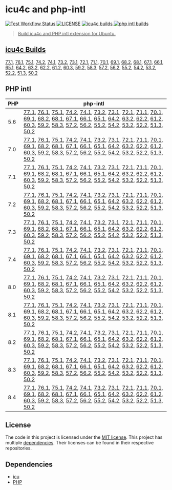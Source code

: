 # icu4c and php-intl

<a href="https://github.com/shivammathur/icu-intl" title="Test Workflow Status"><img alt="Test Workflow Status" src="https://github.com/shivammathur/icu-intl/workflows/Test%20workflow/badge.svg"></a>
<a href="https://github.com/shivammathur/icu-intl/blob/main/LICENSE" title="license"><img alt="LICENSE" src="https://img.shields.io/badge/license-MIT-428f7e.svg"></a>
<a href="https://github.com/shivammathur/icu-intl/#icu4c-builds" title="icu4c builds"><img alt="icu4c builds" src="https://img.shields.io/badge/icu-77.1%20to%2050.2-555555.svg?logo=unicode&logoColor=white&labelColor=de0029">
<a href="https://github.com/shivammathur/icu-intl/#php-intl" title="php intl builds"><img alt="php intl builds" src="https://img.shields.io/badge/php-5.6%20to%208.4-555555.svg?logo=php&logoColor=white&labelColor=777bb3">

> Build icu4c and PHP intl extension for Ubuntu.

## icu4c Builds
[77.1](https://github.com/shivammathur/icu-intl/releases/download/icu4c/icu4c-77.1.tar.zst), [76.1](https://github.com/shivammathur/icu-intl/releases/download/icu4c/icu4c-76.1.tar.zst), [75.1](https://github.com/shivammathur/icu-intl/releases/download/icu4c/icu4c-75.1.tar.zst), [74.2](https://github.com/shivammathur/icu-intl/releases/download/icu4c/icu4c-74.2.tar.zst), [74.1](https://github.com/shivammathur/icu-intl/releases/download/icu4c/icu4c-74.1.tar.zst), [73.2](https://github.com/shivammathur/icu-intl/releases/download/icu4c/icu4c-73.2.tar.zst), [73.1](https://github.com/shivammathur/icu-intl/releases/download/icu4c/icu4c-73.1.tar.zst), [72.1](https://github.com/shivammathur/icu-intl/releases/download/icu4c/icu4c-72.1.tar.zst), [71.1](https://github.com/shivammathur/icu-intl/releases/download/icu4c/icu4c-71.1.tar.zst), [70.1](https://github.com/shivammathur/icu-intl/releases/download/icu4c/icu4c-70.1.tar.zst), [69.1](https://github.com/shivammathur/icu-intl/releases/download/icu4c/icu4c-69.1.tar.zst), [68.2](https://github.com/shivammathur/icu-intl/releases/download/icu4c/icu4c-68.2.tar.zst), [68.1](https://github.com/shivammathur/icu-intl/releases/download/icu4c/icu4c-68.1.tar.zst), [67.1](https://github.com/shivammathur/icu-intl/releases/download/icu4c/icu4c-67.1.tar.zst), [66.1](https://github.com/shivammathur/icu-intl/releases/download/icu4c/icu4c-66.1.tar.zst), [65.1](https://github.com/shivammathur/icu-intl/releases/download/icu4c/icu4c-65.1.tar.zst), [64.2](https://github.com/shivammathur/icu-intl/releases/download/icu4c/icu4c-64.2.tar.zst), [63.2](https://github.com/shivammathur/icu-intl/releases/download/icu4c/icu4c-63.2.tar.zst), [62.2](https://github.com/shivammathur/icu-intl/releases/download/icu4c/icu4c-62.2.tar.zst), [61.2](https://github.com/shivammathur/icu-intl/releases/download/icu4c/icu4c-61.2.tar.zst), [60.3](https://github.com/shivammathur/icu-intl/releases/download/icu4c/icu4c-60.3.tar.zst), [59.2](https://github.com/shivammathur/icu-intl/releases/download/icu4c/icu4c-59.2.tar.zst), [58.3](https://github.com/shivammathur/icu-intl/releases/download/icu4c/icu4c-58.3.tar.zst), [57.2](https://github.com/shivammathur/icu-intl/releases/download/icu4c/icu4c-57.2.tar.zst), [56.2](https://github.com/shivammathur/icu-intl/releases/download/icu4c/icu4c-56.2.tar.zst), [55.2](https://github.com/shivammathur/icu-intl/releases/download/icu4c/icu4c-55.2.tar.zst), [54.2](https://github.com/shivammathur/icu-intl/releases/download/icu4c/icu4c-54.2.tar.zst), [53.2](https://github.com/shivammathur/icu-intl/releases/download/icu4c/icu4c-53.2.tar.zst), [52.2](https://github.com/shivammathur/icu-intl/releases/download/icu4c/icu4c-52.2.tar.zst), [51.3](https://github.com/shivammathur/icu-intl/releases/download/icu4c/icu4c-51.3.tar.zst), [50.2](https://github.com/shivammathur/icu-intl/releases/download/icu4c/icu4c-50.2.tar.zst)

## PHP intl
| PHP | php-intl |
|--- |--- |
|5.6 |[77.1](https://github.com/shivammathur/icu-intl/releases/download/intl/php5.6-intl-77.1.so), [76.1](https://github.com/shivammathur/icu-intl/releases/download/intl/php5.6-intl-76.1.so), [75.1](https://github.com/shivammathur/icu-intl/releases/download/intl/php5.6-intl-75.1.so), [74.2](https://github.com/shivammathur/icu-intl/releases/download/intl/php5.6-intl-74.2.so), [74.1](https://github.com/shivammathur/icu-intl/releases/download/intl/php5.6-intl-74.1.so), [73.2](https://github.com/shivammathur/icu-intl/releases/download/intl/php5.6-intl-73.2.so), [73.1](https://github.com/shivammathur/icu-intl/releases/download/intl/php5.6-intl-73.1.so), [72.1](https://github.com/shivammathur/icu-intl/releases/download/intl/php5.6-intl-72.1.so), [71.1](https://github.com/shivammathur/icu-intl/releases/download/intl/php5.6-intl-71.1.so), [70.1](https://github.com/shivammathur/icu-intl/releases/download/intl/php5.6-intl-70.1.so), [69.1](https://github.com/shivammathur/icu-intl/releases/download/intl/php5.6-intl-69.1.so), [68.2](https://github.com/shivammathur/icu-intl/releases/download/intl/php5.6-intl-68.2.so), [68.1](https://github.com/shivammathur/icu-intl/releases/download/intl/php5.6-intl-68.1.so), [67.1](https://github.com/shivammathur/icu-intl/releases/download/intl/php5.6-intl-67.1.so), [66.1](https://github.com/shivammathur/icu-intl/releases/download/intl/php5.6-intl-66.1.so), [65.1](https://github.com/shivammathur/icu-intl/releases/download/intl/php5.6-intl-65.1.so), [64.2](https://github.com/shivammathur/icu-intl/releases/download/intl/php5.6-intl-64.2.so), [63.2](https://github.com/shivammathur/icu-intl/releases/download/intl/php5.6-intl-63.2.so), [62.2](https://github.com/shivammathur/icu-intl/releases/download/intl/php5.6-intl-62.2.so), [61.2](https://github.com/shivammathur/icu-intl/releases/download/intl/php5.6-intl-61.2.so), [60.3](https://github.com/shivammathur/icu-intl/releases/download/intl/php5.6-intl-60.3.so), [59.2](https://github.com/shivammathur/icu-intl/releases/download/intl/php5.6-intl-59.2.so), [58.3](https://github.com/shivammathur/icu-intl/releases/download/intl/php5.6-intl-58.3.so), [57.2](https://github.com/shivammathur/icu-intl/releases/download/intl/php5.6-intl-57.2.so), [56.2](https://github.com/shivammathur/icu-intl/releases/download/intl/php5.6-intl-56.2.so), [55.2](https://github.com/shivammathur/icu-intl/releases/download/intl/php5.6-intl-55.2.so), [54.2](https://github.com/shivammathur/icu-intl/releases/download/intl/php5.6-intl-54.2.so), [53.2](https://github.com/shivammathur/icu-intl/releases/download/intl/php5.6-intl-53.2.so), [52.2](https://github.com/shivammathur/icu-intl/releases/download/intl/php5.6-intl-52.2.so), [51.3](https://github.com/shivammathur/icu-intl/releases/download/intl/php5.6-intl-51.3.so), [50.2](https://github.com/shivammathur/icu-intl/releases/download/intl/php5.6-intl-50.2.so) |
|7.0 |[77.1](https://github.com/shivammathur/icu-intl/releases/download/intl/php7.0-intl-77.1.so), [76.1](https://github.com/shivammathur/icu-intl/releases/download/intl/php7.0-intl-76.1.so), [75.1](https://github.com/shivammathur/icu-intl/releases/download/intl/php7.0-intl-75.1.so), [74.2](https://github.com/shivammathur/icu-intl/releases/download/intl/php7.0-intl-74.2.so), [74.1](https://github.com/shivammathur/icu-intl/releases/download/intl/php7.0-intl-74.1.so), [73.2](https://github.com/shivammathur/icu-intl/releases/download/intl/php7.0-intl-73.2.so), [73.1](https://github.com/shivammathur/icu-intl/releases/download/intl/php7.0-intl-73.1.so), [72.1](https://github.com/shivammathur/icu-intl/releases/download/intl/php7.0-intl-72.1.so), [71.1](https://github.com/shivammathur/icu-intl/releases/download/intl/php7.0-intl-71.1.so), [70.1](https://github.com/shivammathur/icu-intl/releases/download/intl/php7.0-intl-70.1.so), [69.1](https://github.com/shivammathur/icu-intl/releases/download/intl/php7.0-intl-69.1.so), [68.2](https://github.com/shivammathur/icu-intl/releases/download/intl/php7.0-intl-68.2.so), [68.1](https://github.com/shivammathur/icu-intl/releases/download/intl/php7.0-intl-68.1.so), [67.1](https://github.com/shivammathur/icu-intl/releases/download/intl/php7.0-intl-67.1.so), [66.1](https://github.com/shivammathur/icu-intl/releases/download/intl/php7.0-intl-66.1.so), [65.1](https://github.com/shivammathur/icu-intl/releases/download/intl/php7.0-intl-65.1.so), [64.2](https://github.com/shivammathur/icu-intl/releases/download/intl/php7.0-intl-64.2.so), [63.2](https://github.com/shivammathur/icu-intl/releases/download/intl/php7.0-intl-63.2.so), [62.2](https://github.com/shivammathur/icu-intl/releases/download/intl/php7.0-intl-62.2.so), [61.2](https://github.com/shivammathur/icu-intl/releases/download/intl/php7.0-intl-61.2.so), [60.3](https://github.com/shivammathur/icu-intl/releases/download/intl/php7.0-intl-60.3.so), [59.2](https://github.com/shivammathur/icu-intl/releases/download/intl/php7.0-intl-59.2.so), [58.3](https://github.com/shivammathur/icu-intl/releases/download/intl/php7.0-intl-58.3.so), [57.2](https://github.com/shivammathur/icu-intl/releases/download/intl/php7.0-intl-57.2.so), [56.2](https://github.com/shivammathur/icu-intl/releases/download/intl/php7.0-intl-56.2.so), [55.2](https://github.com/shivammathur/icu-intl/releases/download/intl/php7.0-intl-55.2.so), [54.2](https://github.com/shivammathur/icu-intl/releases/download/intl/php7.0-intl-54.2.so), [53.2](https://github.com/shivammathur/icu-intl/releases/download/intl/php7.0-intl-53.2.so), [52.2](https://github.com/shivammathur/icu-intl/releases/download/intl/php7.0-intl-52.2.so), [51.3](https://github.com/shivammathur/icu-intl/releases/download/intl/php7.0-intl-51.3.so), [50.2](https://github.com/shivammathur/icu-intl/releases/download/intl/php7.0-intl-50.2.so) |
|7.1 |[77.1](https://github.com/shivammathur/icu-intl/releases/download/intl/php7.1-intl-77.1.so), [76.1](https://github.com/shivammathur/icu-intl/releases/download/intl/php7.1-intl-76.1.so), [75.1](https://github.com/shivammathur/icu-intl/releases/download/intl/php7.1-intl-75.1.so), [74.2](https://github.com/shivammathur/icu-intl/releases/download/intl/php7.1-intl-74.2.so), [74.1](https://github.com/shivammathur/icu-intl/releases/download/intl/php7.1-intl-74.1.so), [73.2](https://github.com/shivammathur/icu-intl/releases/download/intl/php7.1-intl-73.2.so), [73.1](https://github.com/shivammathur/icu-intl/releases/download/intl/php7.1-intl-73.1.so), [72.1](https://github.com/shivammathur/icu-intl/releases/download/intl/php7.1-intl-72.1.so), [71.1](https://github.com/shivammathur/icu-intl/releases/download/intl/php7.1-intl-71.1.so), [70.1](https://github.com/shivammathur/icu-intl/releases/download/intl/php7.1-intl-70.1.so), [69.1](https://github.com/shivammathur/icu-intl/releases/download/intl/php7.1-intl-69.1.so), [68.2](https://github.com/shivammathur/icu-intl/releases/download/intl/php7.1-intl-68.2.so), [68.1](https://github.com/shivammathur/icu-intl/releases/download/intl/php7.1-intl-68.1.so), [67.1](https://github.com/shivammathur/icu-intl/releases/download/intl/php7.1-intl-67.1.so), [66.1](https://github.com/shivammathur/icu-intl/releases/download/intl/php7.1-intl-66.1.so), [65.1](https://github.com/shivammathur/icu-intl/releases/download/intl/php7.1-intl-65.1.so), [64.2](https://github.com/shivammathur/icu-intl/releases/download/intl/php7.1-intl-64.2.so), [63.2](https://github.com/shivammathur/icu-intl/releases/download/intl/php7.1-intl-63.2.so), [62.2](https://github.com/shivammathur/icu-intl/releases/download/intl/php7.1-intl-62.2.so), [61.2](https://github.com/shivammathur/icu-intl/releases/download/intl/php7.1-intl-61.2.so), [60.3](https://github.com/shivammathur/icu-intl/releases/download/intl/php7.1-intl-60.3.so), [59.2](https://github.com/shivammathur/icu-intl/releases/download/intl/php7.1-intl-59.2.so), [58.3](https://github.com/shivammathur/icu-intl/releases/download/intl/php7.1-intl-58.3.so), [57.2](https://github.com/shivammathur/icu-intl/releases/download/intl/php7.1-intl-57.2.so), [56.2](https://github.com/shivammathur/icu-intl/releases/download/intl/php7.1-intl-56.2.so), [55.2](https://github.com/shivammathur/icu-intl/releases/download/intl/php7.1-intl-55.2.so), [54.2](https://github.com/shivammathur/icu-intl/releases/download/intl/php7.1-intl-54.2.so), [53.2](https://github.com/shivammathur/icu-intl/releases/download/intl/php7.1-intl-53.2.so), [52.2](https://github.com/shivammathur/icu-intl/releases/download/intl/php7.1-intl-52.2.so), [51.3](https://github.com/shivammathur/icu-intl/releases/download/intl/php7.1-intl-51.3.so), [50.2](https://github.com/shivammathur/icu-intl/releases/download/intl/php7.1-intl-50.2.so) |
|7.2 |[77.1](https://github.com/shivammathur/icu-intl/releases/download/intl/php7.2-intl-77.1.so), [76.1](https://github.com/shivammathur/icu-intl/releases/download/intl/php7.2-intl-76.1.so), [75.1](https://github.com/shivammathur/icu-intl/releases/download/intl/php7.2-intl-75.1.so), [74.2](https://github.com/shivammathur/icu-intl/releases/download/intl/php7.2-intl-74.2.so), [74.1](https://github.com/shivammathur/icu-intl/releases/download/intl/php7.2-intl-74.1.so), [73.2](https://github.com/shivammathur/icu-intl/releases/download/intl/php7.2-intl-73.2.so), [73.1](https://github.com/shivammathur/icu-intl/releases/download/intl/php7.2-intl-73.1.so), [72.1](https://github.com/shivammathur/icu-intl/releases/download/intl/php7.2-intl-72.1.so), [71.1](https://github.com/shivammathur/icu-intl/releases/download/intl/php7.2-intl-71.1.so), [70.1](https://github.com/shivammathur/icu-intl/releases/download/intl/php7.2-intl-70.1.so), [69.1](https://github.com/shivammathur/icu-intl/releases/download/intl/php7.2-intl-69.1.so), [68.2](https://github.com/shivammathur/icu-intl/releases/download/intl/php7.2-intl-68.2.so), [68.1](https://github.com/shivammathur/icu-intl/releases/download/intl/php7.2-intl-68.1.so), [67.1](https://github.com/shivammathur/icu-intl/releases/download/intl/php7.2-intl-67.1.so), [66.1](https://github.com/shivammathur/icu-intl/releases/download/intl/php7.2-intl-66.1.so), [65.1](https://github.com/shivammathur/icu-intl/releases/download/intl/php7.2-intl-65.1.so), [64.2](https://github.com/shivammathur/icu-intl/releases/download/intl/php7.2-intl-64.2.so), [63.2](https://github.com/shivammathur/icu-intl/releases/download/intl/php7.2-intl-63.2.so), [62.2](https://github.com/shivammathur/icu-intl/releases/download/intl/php7.2-intl-62.2.so), [61.2](https://github.com/shivammathur/icu-intl/releases/download/intl/php7.2-intl-61.2.so), [60.3](https://github.com/shivammathur/icu-intl/releases/download/intl/php7.2-intl-60.3.so), [59.2](https://github.com/shivammathur/icu-intl/releases/download/intl/php7.2-intl-59.2.so), [58.3](https://github.com/shivammathur/icu-intl/releases/download/intl/php7.2-intl-58.3.so), [57.2](https://github.com/shivammathur/icu-intl/releases/download/intl/php7.2-intl-57.2.so), [56.2](https://github.com/shivammathur/icu-intl/releases/download/intl/php7.2-intl-56.2.so), [55.2](https://github.com/shivammathur/icu-intl/releases/download/intl/php7.2-intl-55.2.so), [54.2](https://github.com/shivammathur/icu-intl/releases/download/intl/php7.2-intl-54.2.so), [53.2](https://github.com/shivammathur/icu-intl/releases/download/intl/php7.2-intl-53.2.so), [52.2](https://github.com/shivammathur/icu-intl/releases/download/intl/php7.2-intl-52.2.so), [51.3](https://github.com/shivammathur/icu-intl/releases/download/intl/php7.2-intl-51.3.so), [50.2](https://github.com/shivammathur/icu-intl/releases/download/intl/php7.2-intl-50.2.so) |
|7.3 |[77.1](https://github.com/shivammathur/icu-intl/releases/download/intl/php7.3-intl-77.1.so), [76.1](https://github.com/shivammathur/icu-intl/releases/download/intl/php7.3-intl-76.1.so), [75.1](https://github.com/shivammathur/icu-intl/releases/download/intl/php7.3-intl-75.1.so), [74.2](https://github.com/shivammathur/icu-intl/releases/download/intl/php7.3-intl-74.2.so), [74.1](https://github.com/shivammathur/icu-intl/releases/download/intl/php7.3-intl-74.1.so), [73.2](https://github.com/shivammathur/icu-intl/releases/download/intl/php7.3-intl-73.1.so), [73.1](https://github.com/shivammathur/icu-intl/releases/download/intl/php7.3-intl-73.2.so), [72.1](https://github.com/shivammathur/icu-intl/releases/download/intl/php7.3-intl-72.1.so), [71.1](https://github.com/shivammathur/icu-intl/releases/download/intl/php7.3-intl-71.1.so), [70.1](https://github.com/shivammathur/icu-intl/releases/download/intl/php7.3-intl-70.1.so), [69.1](https://github.com/shivammathur/icu-intl/releases/download/intl/php7.3-intl-69.1.so), [68.2](https://github.com/shivammathur/icu-intl/releases/download/intl/php7.3-intl-68.2.so), [68.1](https://github.com/shivammathur/icu-intl/releases/download/intl/php7.3-intl-68.1.so), [67.1](https://github.com/shivammathur/icu-intl/releases/download/intl/php7.3-intl-67.1.so), [66.1](https://github.com/shivammathur/icu-intl/releases/download/intl/php7.3-intl-66.1.so), [65.1](https://github.com/shivammathur/icu-intl/releases/download/intl/php7.3-intl-65.1.so), [64.2](https://github.com/shivammathur/icu-intl/releases/download/intl/php7.3-intl-64.2.so), [63.2](https://github.com/shivammathur/icu-intl/releases/download/intl/php7.3-intl-63.2.so), [62.2](https://github.com/shivammathur/icu-intl/releases/download/intl/php7.3-intl-62.2.so), [61.2](https://github.com/shivammathur/icu-intl/releases/download/intl/php7.3-intl-61.2.so), [60.3](https://github.com/shivammathur/icu-intl/releases/download/intl/php7.3-intl-60.3.so), [59.2](https://github.com/shivammathur/icu-intl/releases/download/intl/php7.3-intl-59.2.so), [58.3](https://github.com/shivammathur/icu-intl/releases/download/intl/php7.3-intl-58.3.so), [57.2](https://github.com/shivammathur/icu-intl/releases/download/intl/php7.3-intl-57.2.so), [56.2](https://github.com/shivammathur/icu-intl/releases/download/intl/php7.3-intl-56.2.so), [55.2](https://github.com/shivammathur/icu-intl/releases/download/intl/php7.3-intl-55.2.so), [54.2](https://github.com/shivammathur/icu-intl/releases/download/intl/php7.3-intl-54.2.so), [53.2](https://github.com/shivammathur/icu-intl/releases/download/intl/php7.3-intl-53.2.so), [52.2](https://github.com/shivammathur/icu-intl/releases/download/intl/php7.3-intl-52.2.so), [51.3](https://github.com/shivammathur/icu-intl/releases/download/intl/php7.3-intl-51.3.so), [50.2](https://github.com/shivammathur/icu-intl/releases/download/intl/php7.3-intl-50.2.so) |
|7.4 |[77.1](https://github.com/shivammathur/icu-intl/releases/download/intl/php7.4-intl-77.1.so), [76.1](https://github.com/shivammathur/icu-intl/releases/download/intl/php7.4-intl-76.1.so), [75.1](https://github.com/shivammathur/icu-intl/releases/download/intl/php7.4-intl-75.1.so), [74.2](https://github.com/shivammathur/icu-intl/releases/download/intl/php7.4-intl-74.2.so), [74.1](https://github.com/shivammathur/icu-intl/releases/download/intl/php7.4-intl-74.1.so), [73.2](https://github.com/shivammathur/icu-intl/releases/download/intl/php7.4-intl-73.1.so), [73.1](https://github.com/shivammathur/icu-intl/releases/download/intl/php7.4-intl-73.2.so), [72.1](https://github.com/shivammathur/icu-intl/releases/download/intl/php7.4-intl-72.1.so), [71.1](https://github.com/shivammathur/icu-intl/releases/download/intl/php7.4-intl-71.1.so), [70.1](https://github.com/shivammathur/icu-intl/releases/download/intl/php7.4-intl-70.1.so), [69.1](https://github.com/shivammathur/icu-intl/releases/download/intl/php7.4-intl-69.1.so), [68.2](https://github.com/shivammathur/icu-intl/releases/download/intl/php7.4-intl-68.2.so), [68.1](https://github.com/shivammathur/icu-intl/releases/download/intl/php7.4-intl-68.1.so), [67.1](https://github.com/shivammathur/icu-intl/releases/download/intl/php7.4-intl-67.1.so), [66.1](https://github.com/shivammathur/icu-intl/releases/download/intl/php7.4-intl-66.1.so), [65.1](https://github.com/shivammathur/icu-intl/releases/download/intl/php7.4-intl-65.1.so), [64.2](https://github.com/shivammathur/icu-intl/releases/download/intl/php7.4-intl-64.2.so), [63.2](https://github.com/shivammathur/icu-intl/releases/download/intl/php7.4-intl-63.2.so), [62.2](https://github.com/shivammathur/icu-intl/releases/download/intl/php7.4-intl-62.2.so), [61.2](https://github.com/shivammathur/icu-intl/releases/download/intl/php7.4-intl-61.2.so), [60.3](https://github.com/shivammathur/icu-intl/releases/download/intl/php7.4-intl-60.3.so), [59.2](https://github.com/shivammathur/icu-intl/releases/download/intl/php7.4-intl-59.2.so), [58.3](https://github.com/shivammathur/icu-intl/releases/download/intl/php7.4-intl-58.3.so), [57.2](https://github.com/shivammathur/icu-intl/releases/download/intl/php7.4-intl-57.2.so), [56.2](https://github.com/shivammathur/icu-intl/releases/download/intl/php7.4-intl-56.2.so), [55.2](https://github.com/shivammathur/icu-intl/releases/download/intl/php7.4-intl-55.2.so), [54.2](https://github.com/shivammathur/icu-intl/releases/download/intl/php7.4-intl-54.2.so), [53.2](https://github.com/shivammathur/icu-intl/releases/download/intl/php7.4-intl-53.2.so), [52.2](https://github.com/shivammathur/icu-intl/releases/download/intl/php7.4-intl-52.2.so), [51.3](https://github.com/shivammathur/icu-intl/releases/download/intl/php7.4-intl-51.3.so), [50.2](https://github.com/shivammathur/icu-intl/releases/download/intl/php7.4-intl-50.2.so) |
|8.0 |[77.1](https://github.com/shivammathur/icu-intl/releases/download/intl/php8.0-intl-77.1.so), [76.1](https://github.com/shivammathur/icu-intl/releases/download/intl/php8.0-intl-76.1.so), [75.1](https://github.com/shivammathur/icu-intl/releases/download/intl/php8.0-intl-75.1.so), [74.2](https://github.com/shivammathur/icu-intl/releases/download/intl/php8.0-intl-74.2.so), [74.1](https://github.com/shivammathur/icu-intl/releases/download/intl/php8.0-intl-74.1.so), [73.2](https://github.com/shivammathur/icu-intl/releases/download/intl/php8.0-intl-73.1.so), [73.1](https://github.com/shivammathur/icu-intl/releases/download/intl/php8.0-intl-73.2.so), [72.1](https://github.com/shivammathur/icu-intl/releases/download/intl/php8.0-intl-72.1.so), [71.1](https://github.com/shivammathur/icu-intl/releases/download/intl/php8.0-intl-71.1.so), [70.1](https://github.com/shivammathur/icu-intl/releases/download/intl/php8.0-intl-70.1.so), [69.1](https://github.com/shivammathur/icu-intl/releases/download/intl/php8.0-intl-69.1.so), [68.2](https://github.com/shivammathur/icu-intl/releases/download/intl/php8.0-intl-68.2.so), [68.1](https://github.com/shivammathur/icu-intl/releases/download/intl/php8.0-intl-68.1.so), [67.1](https://github.com/shivammathur/icu-intl/releases/download/intl/php8.0-intl-67.1.so), [66.1](https://github.com/shivammathur/icu-intl/releases/download/intl/php8.0-intl-66.1.so), [65.1](https://github.com/shivammathur/icu-intl/releases/download/intl/php8.0-intl-65.1.so), [64.2](https://github.com/shivammathur/icu-intl/releases/download/intl/php8.0-intl-64.2.so), [63.2](https://github.com/shivammathur/icu-intl/releases/download/intl/php8.0-intl-63.2.so), [62.2](https://github.com/shivammathur/icu-intl/releases/download/intl/php8.0-intl-62.2.so), [61.2](https://github.com/shivammathur/icu-intl/releases/download/intl/php8.0-intl-61.2.so), [60.3](https://github.com/shivammathur/icu-intl/releases/download/intl/php8.0-intl-60.3.so), [59.2](https://github.com/shivammathur/icu-intl/releases/download/intl/php8.0-intl-59.2.so), [58.3](https://github.com/shivammathur/icu-intl/releases/download/intl/php8.0-intl-58.3.so), [57.2](https://github.com/shivammathur/icu-intl/releases/download/intl/php8.0-intl-57.2.so), [56.2](https://github.com/shivammathur/icu-intl/releases/download/intl/php8.0-intl-56.2.so), [55.2](https://github.com/shivammathur/icu-intl/releases/download/intl/php8.0-intl-55.2.so), [54.2](https://github.com/shivammathur/icu-intl/releases/download/intl/php8.0-intl-54.2.so), [53.2](https://github.com/shivammathur/icu-intl/releases/download/intl/php8.0-intl-53.2.so), [52.2](https://github.com/shivammathur/icu-intl/releases/download/intl/php8.0-intl-52.2.so), [51.3](https://github.com/shivammathur/icu-intl/releases/download/intl/php8.0-intl-51.3.so), [50.2](https://github.com/shivammathur/icu-intl/releases/download/intl/php8.0-intl-50.2.so) |
|8.1 |[77.1](https://github.com/shivammathur/icu-intl/releases/download/intl/php8.1-intl-77.1.so), [76.1](https://github.com/shivammathur/icu-intl/releases/download/intl/php8.1-intl-76.1.so), [75.1](https://github.com/shivammathur/icu-intl/releases/download/intl/php8.1-intl-75.1.so), [74.2](https://github.com/shivammathur/icu-intl/releases/download/intl/php8.1-intl-74.2.so), [74.1](https://github.com/shivammathur/icu-intl/releases/download/intl/php8.1-intl-74.1.so), [73.2](https://github.com/shivammathur/icu-intl/releases/download/intl/php8.1-intl-73.1.so), [73.1](https://github.com/shivammathur/icu-intl/releases/download/intl/php8.1-intl-73.2.so), [72.1](https://github.com/shivammathur/icu-intl/releases/download/intl/php8.1-intl-72.1.so), [71.1](https://github.com/shivammathur/icu-intl/releases/download/intl/php8.1-intl-71.1.so), [70.1](https://github.com/shivammathur/icu-intl/releases/download/intl/php8.1-intl-70.1.so), [69.1](https://github.com/shivammathur/icu-intl/releases/download/intl/php8.1-intl-69.1.so), [68.2](https://github.com/shivammathur/icu-intl/releases/download/intl/php8.1-intl-68.2.so), [68.1](https://github.com/shivammathur/icu-intl/releases/download/intl/php8.1-intl-68.1.so), [67.1](https://github.com/shivammathur/icu-intl/releases/download/intl/php8.1-intl-67.1.so), [66.1](https://github.com/shivammathur/icu-intl/releases/download/intl/php8.1-intl-66.1.so), [65.1](https://github.com/shivammathur/icu-intl/releases/download/intl/php8.1-intl-65.1.so), [64.2](https://github.com/shivammathur/icu-intl/releases/download/intl/php8.1-intl-64.2.so), [63.2](https://github.com/shivammathur/icu-intl/releases/download/intl/php8.1-intl-63.2.so), [62.2](https://github.com/shivammathur/icu-intl/releases/download/intl/php8.1-intl-62.2.so), [61.2](https://github.com/shivammathur/icu-intl/releases/download/intl/php8.1-intl-61.2.so), [60.3](https://github.com/shivammathur/icu-intl/releases/download/intl/php8.1-intl-60.3.so), [59.2](https://github.com/shivammathur/icu-intl/releases/download/intl/php8.1-intl-59.2.so), [58.3](https://github.com/shivammathur/icu-intl/releases/download/intl/php8.1-intl-58.3.so), [57.2](https://github.com/shivammathur/icu-intl/releases/download/intl/php8.1-intl-57.2.so), [56.2](https://github.com/shivammathur/icu-intl/releases/download/intl/php8.1-intl-56.2.so), [55.2](https://github.com/shivammathur/icu-intl/releases/download/intl/php8.1-intl-55.2.so), [54.2](https://github.com/shivammathur/icu-intl/releases/download/intl/php8.1-intl-54.2.so), [53.2](https://github.com/shivammathur/icu-intl/releases/download/intl/php8.1-intl-53.2.so), [52.2](https://github.com/shivammathur/icu-intl/releases/download/intl/php8.1-intl-52.2.so), [51.3](https://github.com/shivammathur/icu-intl/releases/download/intl/php8.1-intl-51.3.so), [50.2](https://github.com/shivammathur/icu-intl/releases/download/intl/php8.1-intl-50.2.so) |
|8.2 |[77.1](https://github.com/shivammathur/icu-intl/releases/download/intl/php8.2-intl-77.1.so), [76.1](https://github.com/shivammathur/icu-intl/releases/download/intl/php8.2-intl-76.1.so), [75.1](https://github.com/shivammathur/icu-intl/releases/download/intl/php8.2-intl-75.1.so), [74.2](https://github.com/shivammathur/icu-intl/releases/download/intl/php8.2-intl-74.2.so), [74.1](https://github.com/shivammathur/icu-intl/releases/download/intl/php8.2-intl-74.1.so), [73.2](https://github.com/shivammathur/icu-intl/releases/download/intl/php8.2-intl-73.1.so), [73.1](https://github.com/shivammathur/icu-intl/releases/download/intl/php8.2-intl-73.2.so), [72.1](https://github.com/shivammathur/icu-intl/releases/download/intl/php8.2-intl-72.1.so), [71.1](https://github.com/shivammathur/icu-intl/releases/download/intl/php8.2-intl-71.1.so), [70.1](https://github.com/shivammathur/icu-intl/releases/download/intl/php8.2-intl-70.1.so), [69.1](https://github.com/shivammathur/icu-intl/releases/download/intl/php8.2-intl-69.1.so), [68.2](https://github.com/shivammathur/icu-intl/releases/download/intl/php8.2-intl-68.2.so), [68.1](https://github.com/shivammathur/icu-intl/releases/download/intl/php8.2-intl-68.1.so), [67.1](https://github.com/shivammathur/icu-intl/releases/download/intl/php8.2-intl-67.1.so), [66.1](https://github.com/shivammathur/icu-intl/releases/download/intl/php8.2-intl-66.1.so), [65.1](https://github.com/shivammathur/icu-intl/releases/download/intl/php8.2-intl-65.1.so), [64.2](https://github.com/shivammathur/icu-intl/releases/download/intl/php8.2-intl-64.2.so), [63.2](https://github.com/shivammathur/icu-intl/releases/download/intl/php8.2-intl-63.2.so), [62.2](https://github.com/shivammathur/icu-intl/releases/download/intl/php8.2-intl-62.2.so), [61.2](https://github.com/shivammathur/icu-intl/releases/download/intl/php8.2-intl-61.2.so), [60.3](https://github.com/shivammathur/icu-intl/releases/download/intl/php8.2-intl-60.3.so), [59.2](https://github.com/shivammathur/icu-intl/releases/download/intl/php8.2-intl-59.2.so), [58.3](https://github.com/shivammathur/icu-intl/releases/download/intl/php8.2-intl-58.3.so), [57.2](https://github.com/shivammathur/icu-intl/releases/download/intl/php8.2-intl-57.2.so), [56.2](https://github.com/shivammathur/icu-intl/releases/download/intl/php8.2-intl-56.2.so), [55.2](https://github.com/shivammathur/icu-intl/releases/download/intl/php8.2-intl-55.2.so), [54.2](https://github.com/shivammathur/icu-intl/releases/download/intl/php8.2-intl-54.2.so), [53.2](https://github.com/shivammathur/icu-intl/releases/download/intl/php8.2-intl-53.2.so), [52.2](https://github.com/shivammathur/icu-intl/releases/download/intl/php8.2-intl-52.2.so), [51.3](https://github.com/shivammathur/icu-intl/releases/download/intl/php8.2-intl-51.3.so), [50.2](https://github.com/shivammathur/icu-intl/releases/download/intl/php8.2-intl-50.2.so) |
|8.3 |[77.1](https://github.com/shivammathur/icu-intl/releases/download/intl/php8.3-intl-77.1.so), [76.1](https://github.com/shivammathur/icu-intl/releases/download/intl/php8.3-intl-76.1.so), [75.1](https://github.com/shivammathur/icu-intl/releases/download/intl/php8.3-intl-75.1.so), [74.2](https://github.com/shivammathur/icu-intl/releases/download/intl/php8.3-intl-74.2.so), [74.1](https://github.com/shivammathur/icu-intl/releases/download/intl/php8.3-intl-74.1.so), [73.2](https://github.com/shivammathur/icu-intl/releases/download/intl/php8.3-intl-73.1.so), [73.1](https://github.com/shivammathur/icu-intl/releases/download/intl/php8.3-intl-73.2.so), [72.1](https://github.com/shivammathur/icu-intl/releases/download/intl/php8.3-intl-72.1.so), [71.1](https://github.com/shivammathur/icu-intl/releases/download/intl/php8.3-intl-71.1.so), [70.1](https://github.com/shivammathur/icu-intl/releases/download/intl/php8.3-intl-70.1.so), [69.1](https://github.com/shivammathur/icu-intl/releases/download/intl/php8.3-intl-69.1.so), [68.2](https://github.com/shivammathur/icu-intl/releases/download/intl/php8.3-intl-68.2.so), [68.1](https://github.com/shivammathur/icu-intl/releases/download/intl/php8.3-intl-68.1.so), [67.1](https://github.com/shivammathur/icu-intl/releases/download/intl/php8.3-intl-67.1.so), [66.1](https://github.com/shivammathur/icu-intl/releases/download/intl/php8.3-intl-66.1.so), [65.1](https://github.com/shivammathur/icu-intl/releases/download/intl/php8.3-intl-65.1.so), [64.2](https://github.com/shivammathur/icu-intl/releases/download/intl/php8.3-intl-64.2.so), [63.2](https://github.com/shivammathur/icu-intl/releases/download/intl/php8.3-intl-63.2.so), [62.2](https://github.com/shivammathur/icu-intl/releases/download/intl/php8.3-intl-62.2.so), [61.2](https://github.com/shivammathur/icu-intl/releases/download/intl/php8.3-intl-61.2.so), [60.3](https://github.com/shivammathur/icu-intl/releases/download/intl/php8.3-intl-60.3.so), [59.2](https://github.com/shivammathur/icu-intl/releases/download/intl/php8.3-intl-59.2.so), [58.3](https://github.com/shivammathur/icu-intl/releases/download/intl/php8.3-intl-58.3.so), [57.2](https://github.com/shivammathur/icu-intl/releases/download/intl/php8.3-intl-57.2.so), [56.2](https://github.com/shivammathur/icu-intl/releases/download/intl/php8.3-intl-56.2.so), [55.2](https://github.com/shivammathur/icu-intl/releases/download/intl/php8.3-intl-55.2.so), [54.2](https://github.com/shivammathur/icu-intl/releases/download/intl/php8.3-intl-54.2.so), [53.2](https://github.com/shivammathur/icu-intl/releases/download/intl/php8.3-intl-53.2.so), [52.2](https://github.com/shivammathur/icu-intl/releases/download/intl/php8.3-intl-52.2.so), [51.3](https://github.com/shivammathur/icu-intl/releases/download/intl/php8.3-intl-51.3.so), [50.2](https://github.com/shivammathur/icu-intl/releases/download/intl/php8.3-intl-50.2.so) |
|8.4 |[77.1](https://github.com/shivammathur/icu-intl/releases/download/intl/php8.4-intl-77.1.so), [76.1](https://github.com/shivammathur/icu-intl/releases/download/intl/php8.4-intl-76.1.so), [75.1](https://github.com/shivammathur/icu-intl/releases/download/intl/php8.4-intl-75.1.so), [74.2](https://github.com/shivammathur/icu-intl/releases/download/intl/php8.4-intl-74.2.so), [74.1](https://github.com/shivammathur/icu-intl/releases/download/intl/php8.4-intl-74.1.so), [73.2](https://github.com/shivammathur/icu-intl/releases/download/intl/php8.4-intl-73.1.so), [73.1](https://github.com/shivammathur/icu-intl/releases/download/intl/php8.4-intl-73.2.so), [72.1](https://github.com/shivammathur/icu-intl/releases/download/intl/php8.4-intl-72.1.so), [71.1](https://github.com/shivammathur/icu-intl/releases/download/intl/php8.4-intl-71.1.so), [70.1](https://github.com/shivammathur/icu-intl/releases/download/intl/php8.4-intl-70.1.so), [69.1](https://github.com/shivammathur/icu-intl/releases/download/intl/php8.4-intl-69.1.so), [68.2](https://github.com/shivammathur/icu-intl/releases/download/intl/php8.4-intl-68.2.so), [68.1](https://github.com/shivammathur/icu-intl/releases/download/intl/php8.4-intl-68.1.so), [67.1](https://github.com/shivammathur/icu-intl/releases/download/intl/php8.4-intl-67.1.so), [66.1](https://github.com/shivammathur/icu-intl/releases/download/intl/php8.4-intl-66.1.so), [65.1](https://github.com/shivammathur/icu-intl/releases/download/intl/php8.4-intl-65.1.so), [64.2](https://github.com/shivammathur/icu-intl/releases/download/intl/php8.4-intl-64.2.so), [63.2](https://github.com/shivammathur/icu-intl/releases/download/intl/php8.4-intl-63.2.so), [62.2](https://github.com/shivammathur/icu-intl/releases/download/intl/php8.4-intl-62.2.so), [61.2](https://github.com/shivammathur/icu-intl/releases/download/intl/php8.4-intl-61.2.so), [60.3](https://github.com/shivammathur/icu-intl/releases/download/intl/php8.4-intl-60.3.so), [59.2](https://github.com/shivammathur/icu-intl/releases/download/intl/php8.4-intl-59.2.so), [58.3](https://github.com/shivammathur/icu-intl/releases/download/intl/php8.4-intl-58.3.so), [57.2](https://github.com/shivammathur/icu-intl/releases/download/intl/php8.4-intl-57.2.so), [56.2](https://github.com/shivammathur/icu-intl/releases/download/intl/php8.4-intl-56.2.so), [55.2](https://github.com/shivammathur/icu-intl/releases/download/intl/php8.4-intl-55.2.so), [54.2](https://github.com/shivammathur/icu-intl/releases/download/intl/php8.4-intl-54.2.so), [53.2](https://github.com/shivammathur/icu-intl/releases/download/intl/php8.4-intl-53.2.so), [52.2](https://github.com/shivammathur/icu-intl/releases/download/intl/php8.4-intl-52.2.so), [51.3](https://github.com/shivammathur/icu-intl/releases/download/intl/php8.4-intl-51.3.so), [50.2](https://github.com/shivammathur/icu-intl/releases/download/intl/php8.4-intl-50.2.so) |

## License

The code in this project is licensed under the [MIT license](LICENSE). This project has multiple [dependencies](#dependencies). Their licenses can be found in their respective repositories.

## Dependencies

- [icu](https://github.com/unicode-org/icu "International Components for Unicode")
- [PHP](https://github.com/php/php-src "PHP Upstream project")

